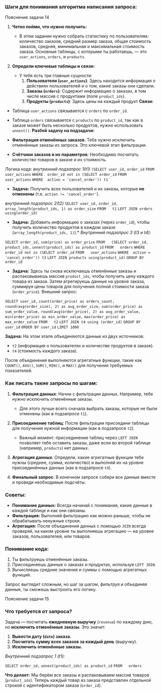 ### Шаги для понимания алгоритма написания запроса:
Пояснение задачи 14

1. **Четко пойми, что нужно получить:**
    
    - В этом задании нужно собрать статистику по пользователям: количество заказов, средний размер заказа, общая стоимость заказов, средняя, минимальная и максимальная стоимость заказа. Основные таблицы, с которыми ты работаешь, — это `user_actions`, `orders`, и `products`.
2. **Определи ключевые таблицы и связи:**
    - У тебя есть три главные сущности:
        1. **Пользователи (`user_actions`)**: Здесь находится информация о действиях пользователей и о том, какие заказы они сделали.
        2. **Заказы (`orders`)**: Содержит информацию о заказах, в том числе массив с продуктами (поле `product_ids`).
        3. **Продукты (`products`)**: Здесь цены на каждый продукт
**Связи:**

- Таблица `user_actions` связывается с `orders` по `order_id`.
- Таблица `orders` связывается с `products` по `product_id`, так как в заказе может быть несколько продуктов, нужно использовать `unnest()`.
**Разбей задачу на подзадачи:**

- **Фильтрация отменённых заказов**: Тебе нужно исключить отменённые заказы из запроса. Это ключевой этап фильтрации.
- **Счётчики заказов и их параметров**: Необходимо посчитать количество товаров в заказе и их стоимость.

Логика кода:
*внутренний подзапрос 1(t1)*
`(SELECT user_id,`
        `order_id`
 `FROM   user_actions`
 `WHERE  order_id not in (SELECT order_id`
                         `FROM   user_actions`
                         `WHERE  action = 'cancel_order')) t1`
`
* **Задача:** Получить всех пользователей и их заказы, которые **не отменены** (т.е. `action != 'cancel_order'`).

*внутренний подзапрос 2(t2)*
`SELECT user_id,`
       `order_id,`
       `array_length(product_ids, 1) as order_size`
`FROM   t1`
`LEFT JOIN orders using(order_id)`
* **Задача:** Добавить информацию о заказах (через `order_id`), чтобы получить количество продуктов в каждом заказе (`array_length(product_ids, 1)`).*
*Внутренний подзапрос 3 (t3 и t4):*

`SELECT order_id,`
       `sum(price) as order_price`
`FROM   (SELECT order_id,`
               `product_ids,`
               `unnest(product_ids) as product_id`
        `FROM   orders`
        `WHERE  order_id not in (SELECT order_id`
                                `FROM   user_actions`
                                `WHERE  action = 'cancel_order')) t3`
`LEFT JOIN products using(product_id)`
`GROUP BY order_id`
* **Задача:** Здесь ты снова исключаешь отменённые заказы и распаковываешь массив `product_ids`, чтобы получить цену каждого товара из заказа. Затем агрегируешь данные на уровне заказа, суммируя цены товаров для получения полной стоимости заказа (`order_price`).
Внешний запрос:

`SELECT user_id,`
       `count(order_price) as orders_count,`
       `round(avg(order_size), 2) as avg_order_size,`
       `sum(order_price) as sum_order_value,`
       `round(avg(order_price), 2) as avg_order_value,`
       `min(order_price) as min_order_value,`
       `max(order_price) as max_order_value`
`FROM   t2`
`LEFT JOIN t4 using (order_id)`
`GROUP BY user_id`
`ORDER BY user_id`
`LIMIT 1000`

**Задача:** На этом этапе объединяются данные из двух источников:

- `t2` (информация о пользователях и количестве продуктов в заказе).
- `t4` (стоимость каждого заказа).

После объединения выполняются агрегатные функции, такие как `COUNT()`, `AVG()`, `SUM()`, `MIN()`, и `MAX()` для получения требуемых показателей.

### Как писать такие запросы по шагам:

1. **Фильтрация данных**: Начни с фильтрации данных. Например, тебе нужно исключить отменённые заказы.
    
    - Для этого лучше всего сначала выбрать заказы, которые не были отменены (как в подзапросе `t1`).
2. **Присоединение таблиц**: После фильтрации присоедини таблицы для получения нужной информации (как в подзапросе `t2`).
    
    - Важный момент: присоединение таблиц через `LEFT JOIN` позволяет тебе оставить заказы, даже если во второй таблице (например, `products`) нет данных.
3. **Агрегация данных**: Определи, какие агрегатные функции тебе нужны (среднее, сумма, количество) и выполняй их на уровне присоединённых данных (как в подзапросе `t4`).
    
4. **Финальный запрос**: В конечном запросе собери все данные вместе и проведи необходимые подсчёты.
    

### Советы:

- **Понимание данных:** Всегда начинай с понимания, какие данные в каждой таблице и как они связаны.
- **Фильтрация:** Выполняй фильтрацию как можно раньше, чтобы не обрабатывать ненужные строки.
- **Агрегация:** После объединения данных с помощью `JOIN` всегда проверяй, на каком уровне ты выполняешь агрегацию — на уровне заказов, пользователей, или товаров.

### Понимание кода:

1. Ты фильтруешь отменённые заказы.
2. Присоединяешь данные о заказах и продуктах, используя `LEFT JOIN`.
3. Вычисляешь средние значения и суммы с помощью агрегатных функций.

Запрос выглядит сложным, но шаг за шагом, фильтруя и объединяя данные, ты сможешь выстроить его логику.


Пояснение задачи 15
### Что требуется от запроса?

Задача — посчитать **ежедневную выручку** (`revenue`) по каждому дню, но **исключить отменённые заказы**. Это значит:

1. **Вывести дату (`date`) заказа.**
2. **Посчитать сумму всех заказов за каждый день** (выручку).
3. **Исключить отменённые заказы.**


*Внутренний подзапрос 1 (t1):*

`SELECT order_id,`
       `unnest(product_ids) as product_id`
`FROM   orders`

**Что делает:** Мы берём все заказы и распаковываем массив товаров (`product_ids`). Теперь каждый товар из заказа представлен отдельной строкой с идентификатором заказа (`order_id`).`

